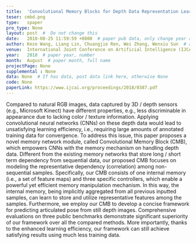 ```yaml
---
title:  'Convolutional Memory Blocks for Depth Data Representation Learning'  #  Paper title, covered by ''
teser: cmbd.png
type:   spaper
pro_type: None
layout: post  #  Do not change this
date:   2018-08-25 11:59:59 +0800  # paper pub data, only change year and month according to this format
author: Keze Wang, Liang Lin, Chuangjie Ren, Wei Zhang, Wenxiu Sun  # authors information
venue:  International Joint Conference on Artificial Intelligence (IJCAI), 2018  # Where it be, ICCV and CVPR remove IEEE Conference on,
year:   2018  # paper year, number
month:  August  # paper month, full name
projectPage: None
supplemental : None
data: None  # If has data, post data link here, otherwise None
code: None
paperLink: https://www.ijcai.org/proceedings/2018/0387.pdf
---
```


Compared to natural RGB images, data captured by 3D / depth sensors (e.g., Microsoft Kinect) have different properties, e.g., less discriminable in appearance due to lacking color / texture information. Applying convolutional neural networks (CNNs) on these depth data would lead to unsatisfying learning efficiency, i.e., requiring large amounts of annotated training data for convergence. To address this issue, this paper proposes a novel memory network module, called Convolutional Memory Block (CMB), which empowers CNNs with the memory mechanism on handling depth data. Different from the existing memory networks that store long / short term dependency from sequential data, our proposed CMB focuses on modeling the representative dependency (correlation) among non-sequential samples. Specifically, our CMB consists of one internal memory (i.e., a set of feature maps) and three specific controllers, which enable a powerful yet efficient memory manipulation mechanism. In this way, the internal memory, being implicitly aggregated from all previous inputted samples, can learn to store and utilize representative features among the samples. Furthermore, we employ our CMB to develop a concise framework for predicting articulated pose from still depth images. Comprehensive evaluations on three public benchmarks demonstrate significant superiority of our framework over all the compared methods. More importantly, thanks to the enhanced learning efficiency, our framework can still achieve satisfying results using much less training data.


